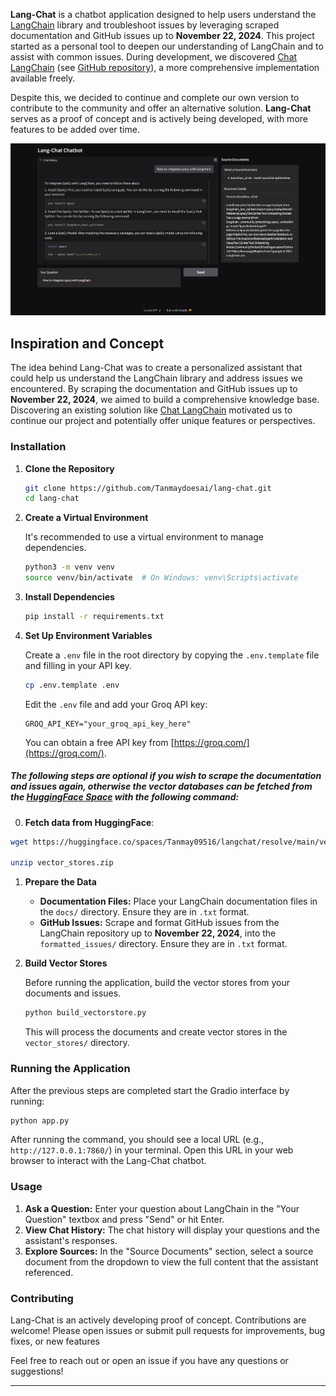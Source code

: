 
**Lang-Chat** is a chatbot application designed to help users understand the [LangChain](https://langchain.com/) library and troubleshoot issues by leveraging scraped documentation and GitHub issues up to **November 22, 2024**. This project started as a personal tool to deepen our understanding of LangChain and to assist with common issues. During development, we discovered [Chat LangChain](https://chat.langchain.com/) (see [GitHub repository](https://github.com/langchain-ai/chat-langchain)), a more comprehensive implementation available freely.

Despite this, we decided to continue and complete our own version to contribute to the community and offer an alternative solution. **Lang-Chat** serves as a proof of concept and is actively being developed, with more features to be added over time.

![Lang-Chat Screenshot](screenshot.png) <!-- Optional: Add a screenshot of your app -->

## Inspiration and Concept

The idea behind Lang-Chat was to create a personalized assistant that could help us understand the LangChain library and address issues we encountered. By scraping the documentation and GitHub issues up to **November 22, 2024**, we aimed to build a comprehensive knowledge base. Discovering an existing solution like [Chat LangChain](https://chat.langchain.com/) motivated us to continue our project and potentially offer unique features or perspectives.

### Installation

1. **Clone the Repository**

   ```bash
   git clone https://github.com/Tanmaydoesai/lang-chat.git
   cd lang-chat
   ```

2. **Create a Virtual Environment**

   It's recommended to use a virtual environment to manage dependencies.

   ```bash
   python3 -m venv venv
   source venv/bin/activate  # On Windows: venv\Scripts\activate
   ```

3. **Install Dependencies**

   ```bash
   pip install -r requirements.txt
   ```

4. **Set Up Environment Variables**

   Create a `.env` file in the root directory by copying the `.env.template` file and filling in your API key.

   ```bash
   cp .env.template .env
   ```

   Edit the `.env` file and add your Groq API key:

   ```dotenv
   GROQ_API_KEY="your_groq_api_key_here"
   ```

   You can obtain a free API key from [https://groq.com/](https://groq.com/).

##### The following steps are optional if you wish to scrape the documentation and issues again, otherwise the vector databases can be fetched from the [HuggingFace Space](https://huggingface.co/spaces/Tanmay09516/langchat/tree/main) with the following command:

0.  **Fetch data from HuggingFace**:

```bash
wget https://huggingface.co/spaces/Tanmay09516/langchat/resolve/main/vector_stores.zip

unzip vector_stores.zip
```

1. **Prepare the Data**

   - **Documentation Files:** Place your LangChain documentation files in the `docs/` directory. Ensure they are in `.txt` format.
   - **GitHub Issues:** Scrape and format GitHub issues from the LangChain repository up to **November 22, 2024**, into the `formatted_issues/` directory. Ensure they are in `.txt` format.

2. **Build Vector Stores**

   Before running the application, build the vector stores from your documents and issues.

   ```bash
   python build_vectorstore.py
   ```

   This will process the documents and create vector stores in the `vector_stores/` directory.

### Running the Application

After the previous steps are completed start the Gradio interface by running:

```bash
python app.py
```

After running the command, you should see a local URL (e.g., `http://127.0.0.1:7860/`) in your terminal. Open this URL in your web browser to interact with the Lang-Chat chatbot.

### Usage

1. **Ask a Question:** Enter your question about LangChain in the "Your Question" textbox and press "Send" or hit Enter.
2. **View Chat History:** The chat history will display your questions and the assistant's responses.
3. **Explore Sources:** In the "Source Documents" section, select a source document from the dropdown to view the full content that the assistant referenced.

### Contributing

Lang-Chat is an actively developing proof of concept. Contributions are welcome! Please open issues or submit pull requests for improvements, bug fixes, or new features


Feel free to reach out or open an issue if you have any questions or suggestions!


---